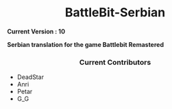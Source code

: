 <h1 align="center">BattleBit-Serbian</h1>

<b>Current Version : 10</b>

<b>Serbian translation for the game Battlebit Remastered</b>

<h3 align="center">Current Contributors</h3>
 <ul>
  <li>DeadStar</li>
  <li>Anri</li>
  <li>Petar</li>
  <li>G_G</li>
</ul> 
